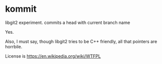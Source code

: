 # kommit
libgit2 experiment. commits a head with current branch name

Yes.

Also, I must say, though libgit2 tries to be C++ friendly, all that pointers are horrbile.

License is https://en.wikipedia.org/wiki/WTFPL
